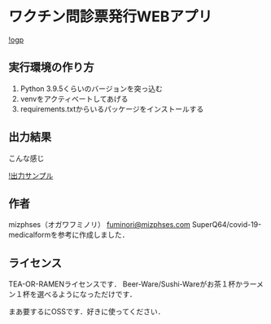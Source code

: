 # ワクチン問診票発行WEBアプリ
[!ogp](https://github.com/mizphses/yosin-generator/blob/main/templates/assets/ogp.png?raw=true)

## 実行環境の作り方

1. Python 3.9.5くらいのバージョンを突っ込む
2. venvをアクティベートしてあげる
3. requirements.txtからいるパッケージをインストールする

## 出力結果

こんな感じ

[!出力サンプル](https://user-images.githubusercontent.com/49401718/131922146-7c3b33ed-eab1-4ea3-9191-034cb04e127d.png)

## 作者

mizphses（オガワフミノリ） fuminori@mizphses.com
SuperQ64/covid-19-medicalformを参考に作成しました．

## ライセンス

TEA-OR-RAMENライセンスです．
Beer-Ware/Sushi-Wareがお茶１杯かラーメン１杯を選べるようになっただけです．

まあ要するにOSSです．好きに使ってください．
